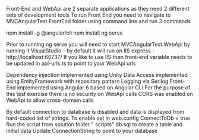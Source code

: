 Front-End and WebApi are 2 separate applications as they need 2 different sets of development tools
To run Front End you need to navigate to MVCAngularTest.FrontEnd folder  using command line and run 3 commands

npm install -g @angular/cli
npm install
ng serve

Prior to running ng serve you will need to start MVCAngularTest.WebApi by running it VisualStudio - 
by default it will run on IIS express - http://localhost:60737/
If you like to use IIS then front-end variable needs to be updated in api-urls.ts to point to your WebApi urls


Dependency injection implemented using Unity
Data Access implemented using EntityFramework with repository pattern
Logging via Serilog
Front-End implemented using Angular 6 based on Angular CLI
For the purpose of this test exercise there is no security on WebApi calls
CORS was enabled on WebApi to allow cross-domain calls


By default connection to database is disabled and data is displayed from hard-coded list of strings. 
To enable set in web.config ConnectToDb = true
Run the script from solution folder " scripts" db.sql to create a table and initial data
Update ConnectionString to point to your database
 

